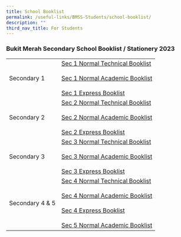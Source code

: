 ```yaml
---
title: School Booklist
permalink: /useful-links/BMSS-Students/school-booklist/
description: ""
third_nav_title: For Students
---
```

### Bukit Merah Secondary School Booklist / Stationery 2023

|  |  |
|---|---|
| Secondary 1 | [Sec 1 Normal Technical Booklist]([](/files/Timetable/2N2%20ODD%20WEEK.pdf))<br><br>[Sec 1 Normal Academic Booklist](/files/bl2.pdf)<br><br>[Sec 1 Express Booklist](/files/bl3.pdf) |
| Secondary 2 | [Sec 2 Normal Technical Booklist](/files/bl4.pdf) <br><br>[Sec 2 Normal Academic Booklist](/files/bl5.pdf)<br><br>[Sec 2 Express Booklist](/files/bl6.pdf) |
| Secondary 3 | [Sec 3 Normal Technical Booklist](/files/bl7.pdf)<br><br>[Sec 3 Normal Academic Booklist](/files/bl8.pdf)<br><br>[Sec 3 Express Booklist](/files/bl9.pdf) |
| Secondary 4 & 5 | [Sec 4 Normal Technical Booklist](/files/bl10.pdf)<br><br>[Sec 4 Normal Academic Booklist](/files/bl11.pdf)<br><br>[Sec 4 Express Booklist](/files/bl12.pdf)<br><br>[Sec 5 Normal Academic Booklist](/files/bl13.pdf) |